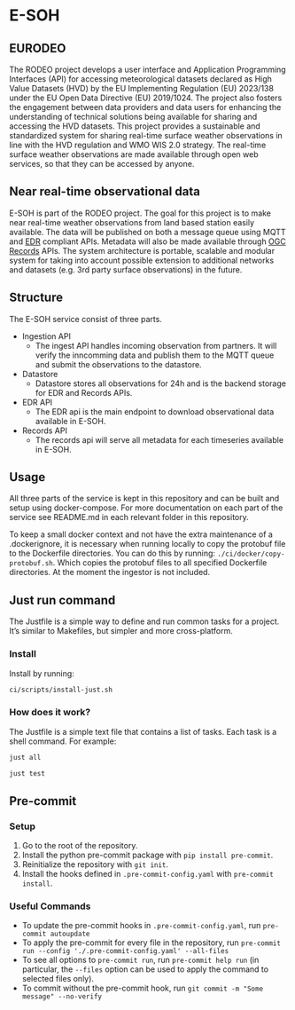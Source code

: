 # E-SOH
## EURODEO
The RODEO project develops a user interface and Application Programming Interfaces (API) for accessing meteorological datasets declared as High Value Datasets (HVD) by the EU Implementing Regulation (EU) 2023/138 under the EU Open Data Directive (EU) 2019/1024. The project also fosters the engagement between data providers and data users for enhancing the understanding of technical solutions being available for sharing and accessing the HVD datasets.
This project provides a sustainable and standardized system for sharing real-time surface weather observations in line with the HVD regulation and WMO WIS 2.0 strategy. The real-time surface weather observations are made available through open web services, so that they can be accessed by anyone.
## Near real-time observational data
E-SOH is part of the RODEO project. The goal for this project is to make near real-time weather observations from land based station easily available. The data will be published on both a message queue using MQTT and [EDR](https://ogcapi.ogc.org/edr/) compliant APIs. Metadata will also be made available through [OGC Records](https://ogcapi.ogc.org/records/) APIs. The system architecture is portable, scalable and modular system for taking into account possible extension to additional networks and datasets (e.g. 3rd party surface observations) in the future.
## Structure
The E-SOH service consist of three parts.
  * Ingestion API
	- The ingest API handles incoming observation from partners. It will verify the inncomming data and publish them to the MQTT queue and submit the observations to the datastore.
  * Datastore
    - Datastore stores all observations for 24h and is the backend storage for EDR and Records APIs.
  * EDR API
    - The EDR api is the main endpoint to download observational data available in E-SOH.
   * Records API
      - The records api will serve all metadata for each timeseries available in E-SOH.

## Usage
All three parts of the service is kept in this repository and can be built and setup using docker-compose. For more documentation on each part of the service see README.md in each relevant folder in this repository.

To keep a small docker context and not have the extra maintenance of a .dockerignore, it is necessary when running locally to copy the protobuf file to the Dockerfile directories. You can do this by running: `./ci/docker/copy-protobuf.sh`. Which copies the protobuf files to all specified Dockerfile directories. At the moment the ingestor is not included.

## Just run command
The Justfile is a simple way to define and run common tasks for a project. It’s similar to Makefiles, but simpler and more cross-platform.

### Install
Install by running:

```bash
ci/scripts/install-just.sh
```

### How does it work?
The Justfile is a simple text file that contains a list of tasks. Each task is a shell command. For example:

```bash
just all
```

```bash
just test
```

## Pre-commit

### Setup

1. Go to the root of the repository.
2. Install the python pre-commit package with `pip install pre-commit`.
3. Reinitialize the repository with `git init`.
4. Install the hooks defined in `.pre-commit-config.yaml` with `pre-commit install`.

### Useful Commands

- To update the pre-commit hooks in `.pre-commit-config.yaml`, run `pre-commit autoupdate`
- To apply the pre-commit for every file in the repository, run `pre-commit run --config './.pre-commit-config.yaml' --all-files`
- To see all options to `pre-commit run`, run `pre-commit help run` (in particular, the `--files` option can be used to apply the command to selected files only).
- To commit without the pre-commit hook, run `git commit -m "Some message" --no-verify`
